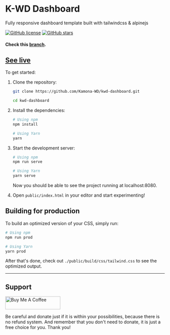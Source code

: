 # K-WD Dashboard

Fully responsive dashboard template built with tailwindcss & alpinejs

[![GitHub license](https://img.shields.io/github/license/Kamona-WD/kwd-dashboard)](https://github.com/Kamona-WD/starter-dashboard-layout/blob/main/License.md)
[![GitHub stars](https://img.shields.io/github/stars/Kamona-WD/kwd-dashboard)](https://github.com/Kamona-WD/kwd-dashboard/stargazers)

#### Check this [branch](https://github.com/Kamona-WD/kwd-dashboard/tree/rewrite).

## [See live](https://kamona-wd.github.io/kwd-dashboard/)

To get started:

1. Clone the repository:

   ```bash
   git clone https://github.com/Kamona-WD/kwd-dashboard.git

   cd kwd-dashboard
   ```

2. Install the dependencies:

   ```bash
   # Using npm
   npm install

   # Using Yarn
   yarn
   ```

3. Start the development server:

   ```bash
   # Using npm
   npm run serve

   # Using Yarn
   yarn serve
   ```

   Now you should be able to see the project running at localhost:8080.

4. Open `public/index.html` in your editor and start experimenting!

## Building for production

To build an optimized version of your CSS, simply run:

```bash
# Using npm
npm run prod

# Using Yarn
yarn prod
```

After that's done, check out `./public/build/css/tailwind.css` to see the optimized output.


---

## Support

<a href="https://www.buymeacoffee.com/ahmedkamel" target="_blank" style="display: inline-block !important;"><img src="https://cdn.buymeacoffee.com/buttons/v2/default-green.png" alt="Buy Me A Coffee" height="41" width="174"></a>

Be careful and donate just if it is within your possibilities, because there is no refund system. And remember that you don't need to donate, it is just a free choice for you. Thank you!

